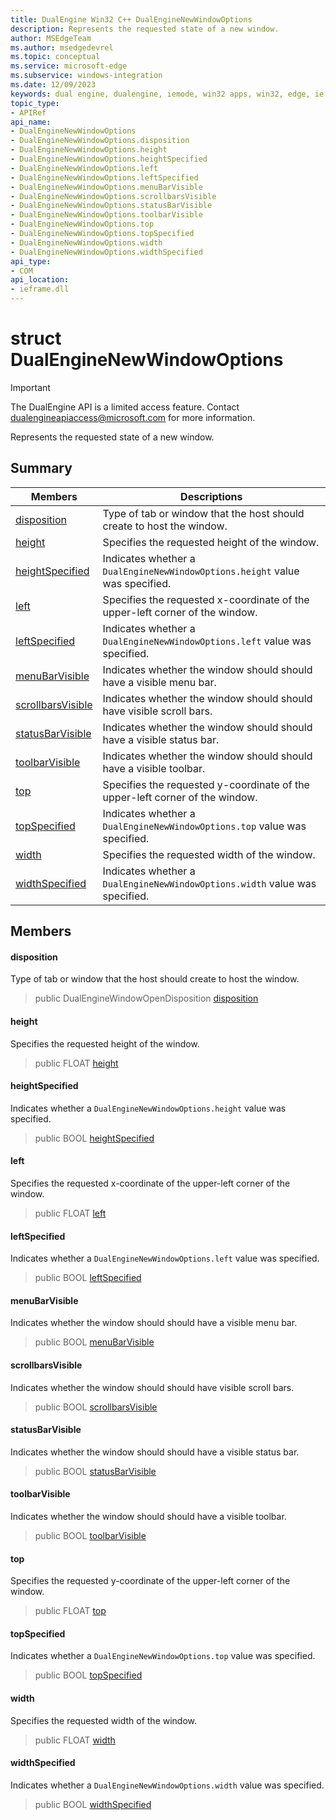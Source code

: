 ```yaml
---
title: DualEngine Win32 C++ DualEngineNewWindowOptions
description: Represents the requested state of a new window.
author: MSEdgeTeam
ms.author: msedgedevrel
ms.topic: conceptual
ms.service: microsoft-edge
ms.subservice: windows-integration
ms.date: 12/09/2023
keywords: dual engine, dualengine, iemode, win32 apps, win32, edge, ie mode, edge html, DualEngineNewWindowOptions
topic_type: 
- APIRef
api_name:
- DualEngineNewWindowOptions
- DualEngineNewWindowOptions.disposition
- DualEngineNewWindowOptions.height
- DualEngineNewWindowOptions.heightSpecified
- DualEngineNewWindowOptions.left
- DualEngineNewWindowOptions.leftSpecified
- DualEngineNewWindowOptions.menuBarVisible
- DualEngineNewWindowOptions.scrollbarsVisible
- DualEngineNewWindowOptions.statusBarVisible
- DualEngineNewWindowOptions.toolbarVisible
- DualEngineNewWindowOptions.top
- DualEngineNewWindowOptions.topSpecified
- DualEngineNewWindowOptions.width
- DualEngineNewWindowOptions.widthSpecified
api_type:
- COM
api_location:
- ieframe.dll
---
```


# struct DualEngineNewWindowOptions

> [!IMPORTANT]
> The DualEngine API is a limited access feature. Contact dualengineapiaccess@microsoft.com for more information.

Represents the requested state of a new window.

## Summary

 Members                        | Descriptions
--------------------------------|---------------------------------------------
[disposition](#disposition) | Type of tab or window that the host should create to host the window.
[height](#height) | Specifies the requested height of the window.
[heightSpecified](#heightspecified) | Indicates whether a `DualEngineNewWindowOptions.height` value was specified.
[left](#left) | Specifies the requested x-coordinate of the upper-left corner of the window.
[leftSpecified](#leftspecified) | Indicates whether a `DualEngineNewWindowOptions.left` value was specified.
[menuBarVisible](#menubarvisible) | Indicates whether the window should should have a visible menu bar.
[scrollbarsVisible](#scrollbarsvisible) | Indicates whether the window should should have visible scroll bars.
[statusBarVisible](#statusbarvisible) | Indicates whether the window should should have a visible status bar.
[toolbarVisible](#toolbarvisible) | Indicates whether the window should should have a visible toolbar.
[top](#top) | Specifies the requested y-coordinate of the upper-left corner of the window.
[topSpecified](#topspecified) | Indicates whether a `DualEngineNewWindowOptions.top` value was specified.
[width](#width) | Specifies the requested width of the window.
[widthSpecified](#widthspecified) | Indicates whether a `DualEngineNewWindowOptions.width` value was specified.

## Members

#### disposition

Type of tab or window that the host should create to host the window.

> public DualEngineWindowOpenDisposition [disposition](#disposition)

#### height

Specifies the requested height of the window.

> public FLOAT [height](#height)

#### heightSpecified

Indicates whether a `DualEngineNewWindowOptions.height` value was specified.

> public BOOL [heightSpecified](#heightspecified)

#### left

Specifies the requested x-coordinate of the upper-left corner of the window.

> public FLOAT [left](#left)

#### leftSpecified

Indicates whether a `DualEngineNewWindowOptions.left` value was specified.

> public BOOL [leftSpecified](#leftspecified)

#### menuBarVisible

Indicates whether the window should should have a visible menu bar.

> public BOOL [menuBarVisible](#menubarvisible)

#### scrollbarsVisible

Indicates whether the window should should have visible scroll bars.

> public BOOL [scrollbarsVisible](#scrollbarsvisible)

#### statusBarVisible

Indicates whether the window should should have a visible status bar.

> public BOOL [statusBarVisible](#statusbarvisible)

#### toolbarVisible

Indicates whether the window should should have a visible toolbar.

> public BOOL [toolbarVisible](#toolbarvisible)

#### top

Specifies the requested y-coordinate of the upper-left corner of the window.

> public FLOAT [top](#top)

#### topSpecified

Indicates whether a `DualEngineNewWindowOptions.top` value was specified.

> public BOOL [topSpecified](#topspecified)

#### width

Specifies the requested width of the window.

> public FLOAT [width](#width)

#### widthSpecified

Indicates whether a `DualEngineNewWindowOptions.width` value was specified.

> public BOOL [widthSpecified](#widthspecified)

